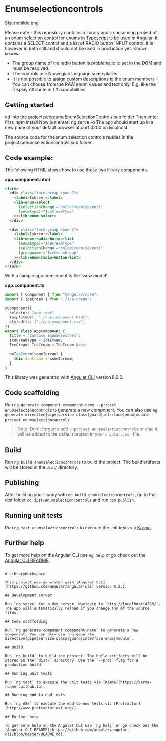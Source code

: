 # Enumselectioncontrols

[Skjermbilde.png](Skjermbilde.png)

Please note - this repository contains a library and a consuming project of an enum selection control for enums in Typescript to be used in Angular. It contains a SELECT control and a list of RADIO button INPUT control. It is however in beta still and should not be used in production yet. Known issues:

- The group name of the radio button is problematic to set in the DOM and must be resolved.
- The controls use Norwegian language some places.
- It is not possible to assign custom descriptions to the enum members - You can choose from the RAW enum values and text only. E.g. like the Display Attribute in C# capapbilities.

## Getting started

cd into the projects\consumeEnumSelectionControls sub folder
Then enter first: npm install
Now just enter: ng serve -o
The app should start up in a new pane of your default browser at port 4200 on localhost.

The source code for the enum selection controls resides in the projects\enumselectioncontrols sub folder.

## Code example:

The following HTML shows how to use these two library components.

**app.component.html**

```html
<form>
  <div class="form-group span-2">
    <label>Iskrem:</label>
    <lib-enum-select
      (selectionChange)="onIceCream($event)"
      [enumtype]="IceCreamType"
    ></lib-enum-select>
  </div>

  <div class="form-group span-2">
    <label>Iskrem:</label>
    <lib-enum-radio-button-list
      [enumtype]="IceCreamType"
      (selectionChange)="onIceCream($event)"
      [groupname]="IceCreamGroup"
    ></lib-enum-radio-button-list>
  </div>
</form>
```

With a sample app.component.ts file 'view model':

**app.component.ts**

```typescript
import { Component } from "@angular/core";
import { IceCream } from "./ice-cream";

@Component({
  selector: "app-root",
  templateUrl: "./app.component.html",
  styleUrls: ["./app.component.css"]
})
export class AppComponent {
  title = "Consume EnumSelectors";
  IceCreamType = IceCream;
  IceCream: IceCream = IceCream.None;

  onIceCream(someIcream) {
    this.IceCream = someIcream;
  }
}
```

This library was generated with [Angular CLI](https://github.com/angular/angular-cli) version 8.2.0.

## Code scaffolding

Run `ng generate component component-name --project enumselectioncontrols` to generate a new component. You can also use `ng generate directive|pipe|service|class|guard|interface|enum|module --project enumselectioncontrols`.

> Note: Don't forget to add `--project enumselectioncontrols` or else it will be added to the default project in your `angular.json` file.

## Build

Run `ng build enumselectioncontrols` to build the project. The build artifacts will be stored in the `dist/` directory.

## Publishing

After building your library with `ng build enumselectioncontrols`, go to the dist folder `cd dist/enumselectioncontrols` and run `npm publish`.

## Running unit tests

Run `ng test enumselectioncontrols` to execute the unit tests via [Karma](https://karma-runner.github.io).

## Further help

To get more help on the Angular CLI use `ng help` or go check out the [Angular CLI README](https://github.com/angular/angular-cli/blob/master/README.md).

```

# LibraryWorkspace

This project was generated with [Angular CLI](https://github.com/angular/angular-cli) version 8.2.1.

## Development server

Run `ng serve` for a dev server. Navigate to `http://localhost:4200/`. The app will automatically reload if you change any of the source files.

## Code scaffolding

Run `ng generate component component-name` to generate a new component. You can also use `ng generate directive|pipe|service|class|guard|interface|enum|module`.

## Build

Run `ng build` to build the project. The build artifacts will be stored in the `dist/` directory. Use the `--prod` flag for a production build.

## Running unit tests

Run `ng test` to execute the unit tests via [Karma](https://karma-runner.github.io).

## Running end-to-end tests

Run `ng e2e` to execute the end-to-end tests via [Protractor](http://www.protractortest.org/).

## Further help

To get more help on the Angular CLI use `ng help` or go check out the [Angular CLI README](https://github.com/angular/angular-cli/blob/master/README.md).
```
